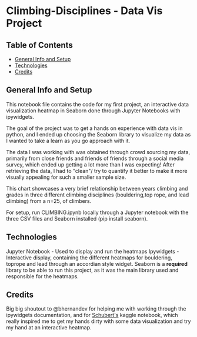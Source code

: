 # Climbing-Disciplines - Data Vis Project

## Table of Contents 
* [General Info and Setup](#general-info-and-setup)
* [Technologies](#technologies)
* [Credits](#credits)

## General Info and Setup
This notebook file contains the code for my first project, an interactive data visualization heatmap in Seaborn done through Jupyter Notebooks with ipywidgets.

The goal of the project was to get a hands on experience with data vis in python, and I ended up choosing the Seaborn library to visualize my data as I wanted to take a learn as you go approach with it. 

The data I was working with was obtained through crowd sourcing my data, primarily from close friends and friends of friends through a social media survey, which ended up getting  a lot more than I was expecting! After retrieving the data, I had to "clean"/ try to quantify it better to make it more visually appealing for such a smaller sample size. 

This chart showcases a very brief relationship between years climbing and grades in three different climbing disciplines (bouldering,top rope, and lead climbing) from a n=25, of climbers. 

For setup, run CLIMBING.ipynb locally through a Jupyter notebook with the three CSV files and Seaborn installed (pip install seaborn). 

## Technologies
Jupyter Notebook - Used to display and run the heatmaps
Ipywidgets - Interactive display, containing the different heatmaps for bouldering, toprope and lead through an accordian style widget.
Seaborn is a **required** library to be able to run this project, as it was the main library used and responsible for the heatmaps.

## Credits 
Big big shoutout to @bhernandev for helping me with working through the ipywidgets documentation, and for [Schubert's](https://www.kaggle.com/spitfire2nd/enthusiast-to-data-professional-what-changes) kaggle notebook, which really inspired me to get my hands dirty with some data visualization and try my hand at an interactive heatmap. 
